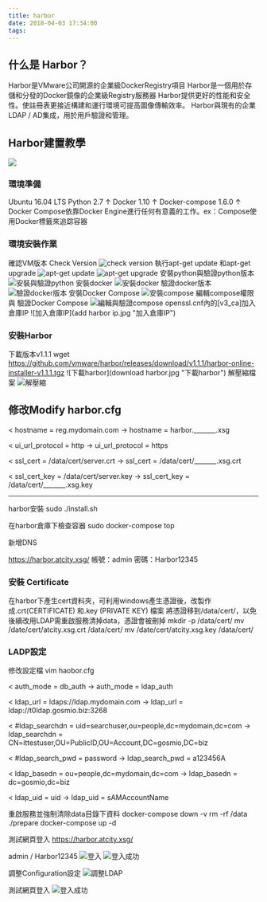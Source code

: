 ```yaml
---
title: harbor
date: 2018-04-03 17:34:00
tags:
---
```

## 什么是 Harbor？
Harbor是VMware公司開源的企業級DockerRegistry項目
Harbor是一個用於存儲和分發的Docker鏡像的企業級Registry服務器
Harbor提供更好的性能和安全性。使註冊表更接近構建和運行環境可提高圖像傳輸效率。
Harbor與現有的企業LDAP / AD集成，用於用戶驗證和管理。


## Harbor建置教學

![](.jpg " ")
### 環境準備
Ubuntu 16.04 LTS
Python 2.7 ↑
Docker 1.10 ↑
Docker-compose 1.6.0 ↑  
Docker Compose依靠Docker Engine進行任何有意義的工作。ex：Compose使用Docker標籤來追踪容器

### 環境安裝作業
確認VM版本 Check Version
![check version](version.jpg "cherck version")
執行apt-get update 和apt-get upgrade
![apt-get update](update.jpg "apt-get update")
![apt-get upgrade](upgrade.jpg "apt-get upgrade")
安裝python與驗證python版本
![安裝與驗證python](install_python_version.jpg "安裝與驗證python")
安裝docker
![安裝docker](install_docker.jpg "安裝docker")
驗證docker版本
![驗證docker版本](docker_version.jpg "驗證docker版本")
安裝Docker Compose
![安裝compose](compose.jpg "安裝compose")
編輯compose權限 與 驗證Docker Compose
![編輯與驗證compose](compose_version.jpg "編輯與驗證compose")
openssl.cnf內的[v3_ca]加入倉庫IP
![加入倉庫IP](add harbor ip.jpg "加入倉庫IP")

### 安裝Harbor
下載版本v1.1.1
wget https://github.com/vmware/harbor/releases/download/v1.1.1/harbor-online-installer-v1.1.1.tgz
![下載harbor](download harbor.jpg "下載harbor")
解壓縮檔案
![解壓縮](unzip.jpg "解壓縮")

修改Modify harbor.cfg
-------
< hostname = reg.mydomain.com
-> hostname = harbor._______.xsg

< ui_url_protocol = http
-> ui_url_protocol = https

< ssl_cert = /data/cert/server.crt
-> ssl_cert = /data/cert/_______.xsg.crt

< ssl_cert_key = /data/cert/server.key
-> ssl_cert_key = /data/cert/_______.xsg.key

-------
harbor安裝
sudo ./install.sh

在harbor倉庫下檢查容器
sudo docker-compose top

新增DNS

https://harbor.atcity.xsg/
帳號：admin
密碼：Harbor12345

### 安裝 Certificate
在harbor下產生cert資料夾，可利用windows產生憑證後，改製作成.crt(CERTIFICATE) 和.key  (PRIVATE KEY) 檔案 
將憑證移到/data/cert/，以免後續改用LDAP需重啟服務清掉data，憑證會被刪掉
mkdir -p /data/cert/
mv /date/cert/atcity.xsg.crt /data/cert/
mv /date/cert/atcity.xsg.key /data/cert/


### LADP設定
修改設定檔
vim haobor.cfg

< auth_mode = db_auth
-> auth_mode = ldap_auth

< ldap_url = ldaps://ldap.mydomain.com
-> ldap_url = ldap://t0ldap.gosmio.biz:3268

< #ldap_searchdn = uid=searchuser,ou=people,dc=mydomain,dc=com
-> ldap_searchdn = CN=ittestuser,OU=PublicID,OU=Account,DC=gosmio,DC=biz

< #ldap_search_pwd = password
-> ldap_search_pwd = a123456A

< ldap_basedn = ou=people,dc=mydomain,dc=com
-> ldap_basedn = dc=gosmio,dc=biz

< ldap_uid = uid
-> ldap_uid = sAMAccountName


重啟服務並強制清除data目錄下資料
    docker-compose down -v
    rm -rf /data
    ./prepare
    docker-compose up -d

測試網頁登入
https://harbor.atcity.xsg/

admin / Harbor12345
![登入](login.jpg "登入")
![登入成功](login_admin.jpg "登入成功")

調整Configuration設定
![調整LDAP](LDAP_Configuration.jpg "調整LDAP")


測試網頁登入
![登入成功](login_LDAP.jpg "登入成功")